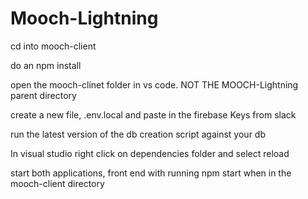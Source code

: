 # Mooch-Lightning

cd into mooch-client

do an npm install

open the mooch-clinet folder in vs code. NOT THE MOOCH-Lightning parent directory

create a new file, .env.local and paste in the firebase Keys from slack

run the latest version of the db creation script against your db

In visual studio right click on dependencies folder and select reload

start both applications, front end with running npm start when in the mooch-client directory

